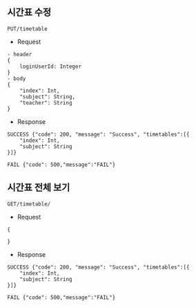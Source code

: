 시간표 수정
-
```
PUT/timetable
```
 - Request
```
- header
{
    loginUserId: Integer
}
- body
{
    "index": Int,
    "subject": String,
    "teacher": String
}
```
- Response
```
SUCCESS {"code": 200, "message": "Success", "timetables":[{
    "index": Int,
    "subject": String
}]}
```
```
FAIL {"code": 500,"message":"FAIL"}
```
시간표 전체 보기
-
```
GET/timetable/
```
 - Request
```
{

}
```
- Response
```
SUCCESS {"code": 200, "message": "Success", "timetables":[{
    "index": Int,
    "subject": String
}]}
```
```
FAIL {"code": 500,"message":"FAIL"}
```